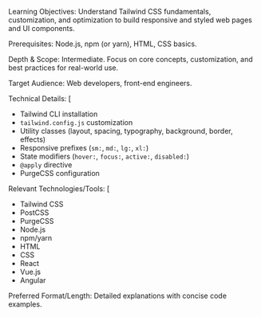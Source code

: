 Learning Objectives: Understand Tailwind CSS fundamentals, customization, and optimization to build responsive and styled web pages and UI components.

Prerequisites: Node.js, npm (or yarn), HTML, CSS basics.

Depth & Scope: Intermediate. Focus on core concepts, customization, and best practices for real-world use.

Target Audience: Web developers, front-end engineers.

Technical Details: [
 * Tailwind CLI installation
 * `tailwind.config.js` customization
 * Utility classes (layout, spacing, typography, background, border, effects)
 * Responsive prefixes (`sm:`, `md:`, `lg:`, `xl:`)
 * State modifiers (`hover:`, `focus:`, `active:`, `disabled:`)
 * `@apply` directive
 * PurgeCSS configuration

Relevant Technologies/Tools: [
 * Tailwind CSS
 * PostCSS
 * PurgeCSS
 * Node.js
 * npm/yarn
 * HTML
 * CSS
 * React
 * Vue.js
 * Angular

Preferred Format/Length: Detailed explanations with concise code examples.
